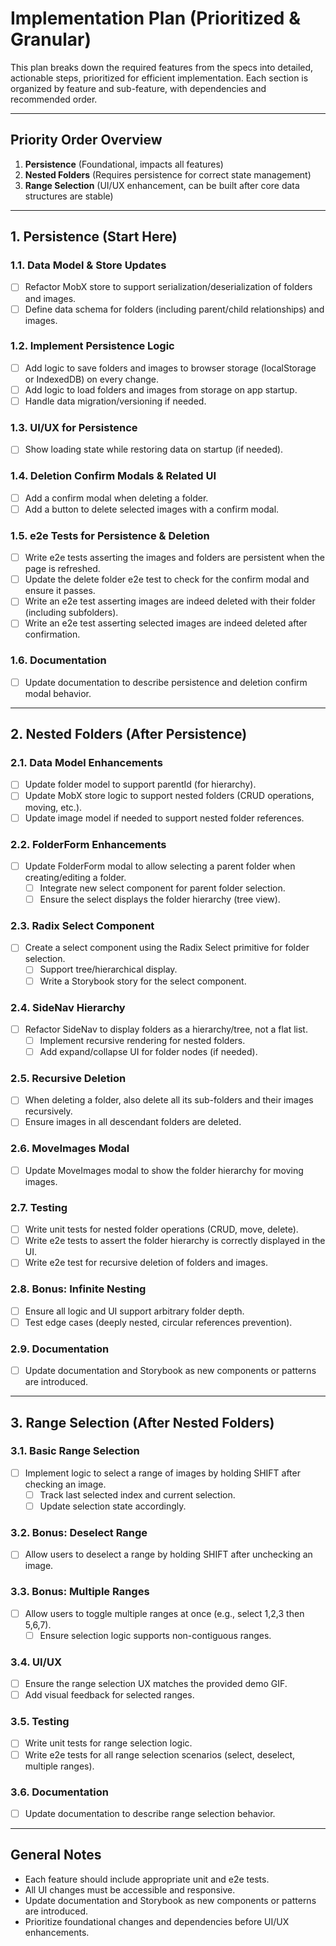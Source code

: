 # Implementation Plan (Prioritized & Granular)

This plan breaks down the required features from the specs into detailed, actionable steps, prioritized for efficient implementation. Each section is organized by feature and sub-feature, with dependencies and recommended order.

---

## **Priority Order Overview**

1. **Persistence** (Foundational, impacts all features)
2. **Nested Folders** (Requires persistence for correct state management)
3. **Range Selection** (UI/UX enhancement, can be built after core data structures are stable)

---

## 1. Persistence (**Start Here**)

### 1.1. Data Model & Store Updates

- [ ] Refactor MobX store to support serialization/deserialization of folders and images.
- [ ] Define data schema for folders (including parent/child relationships) and images.

### 1.2. Implement Persistence Logic

- [ ] Add logic to save folders and images to browser storage (localStorage or IndexedDB) on every change.
- [ ] Add logic to load folders and images from storage on app startup.
- [ ] Handle data migration/versioning if needed.

### 1.3. UI/UX for Persistence

- [ ] Show loading state while restoring data on startup (if needed).

### 1.4. Deletion Confirm Modals & Related UI

- [ ] Add a confirm modal when deleting a folder.
- [ ] Add a button to delete selected images with a confirm modal.

### 1.5. e2e Tests for Persistence & Deletion

- [ ] Write e2e tests asserting the images and folders are persistent when the page is refreshed.
- [ ] Update the delete folder e2e test to check for the confirm modal and ensure it passes.
- [ ] Write an e2e test asserting images are indeed deleted with their folder (including subfolders).
- [ ] Write an e2e test asserting selected images are indeed deleted after confirmation.

### 1.6. Documentation

- [ ] Update documentation to describe persistence and deletion confirm modal behavior.

---

## 2. Nested Folders (**After Persistence**)

### 2.1. Data Model Enhancements

- [ ] Update folder model to support parentId (for hierarchy).
- [ ] Update MobX store logic to support nested folders (CRUD operations, moving, etc.).
- [ ] Update image model if needed to support nested folder references.

### 2.2. FolderForm Enhancements

- [ ] Update FolderForm modal to allow selecting a parent folder when creating/editing a folder.
  - [ ] Integrate new select component for parent folder selection.
  - [ ] Ensure the select displays the folder hierarchy (tree view).

### 2.3. Radix Select Component

- [ ] Create a select component using the Radix Select primitive for folder selection.
  - [ ] Support tree/hierarchical display.
  - [ ] Write a Storybook story for the select component.

### 2.4. SideNav Hierarchy

- [ ] Refactor SideNav to display folders as a hierarchy/tree, not a flat list.
  - [ ] Implement recursive rendering for nested folders.
  - [ ] Add expand/collapse UI for folder nodes (if needed).

### 2.5. Recursive Deletion

- [ ] When deleting a folder, also delete all its sub-folders and their images recursively.
- [ ] Ensure images in all descendant folders are deleted.

### 2.6. MoveImages Modal

- [ ] Update MoveImages modal to show the folder hierarchy for moving images.

### 2.7. Testing

- [ ] Write unit tests for nested folder operations (CRUD, move, delete).
- [ ] Write e2e tests to assert the folder hierarchy is correctly displayed in the UI.
- [ ] Write e2e test for recursive deletion of folders and images.

### 2.8. Bonus: Infinite Nesting

- [ ] Ensure all logic and UI support arbitrary folder depth.
- [ ] Test edge cases (deeply nested, circular references prevention).

### 2.9. Documentation

- [ ] Update documentation and Storybook as new components or patterns are introduced.

---

## 3. Range Selection (**After Nested Folders**)

### 3.1. Basic Range Selection

- [ ] Implement logic to select a range of images by holding SHIFT after checking an image.
  - [ ] Track last selected index and current selection.
  - [ ] Update selection state accordingly.

### 3.2. Bonus: Deselect Range

- [ ] Allow users to deselect a range by holding SHIFT after unchecking an image.

### 3.3. Bonus: Multiple Ranges

- [ ] Allow users to toggle multiple ranges at once (e.g., select 1,2,3 then 5,6,7).
  - [ ] Ensure selection logic supports non-contiguous ranges.

### 3.4. UI/UX

- [ ] Ensure the range selection UX matches the provided demo GIF.
- [ ] Add visual feedback for selected ranges.

### 3.5. Testing

- [ ] Write unit tests for range selection logic.
- [ ] Write e2e tests for all range selection scenarios (select, deselect, multiple ranges).

### 3.6. Documentation

- [ ] Update documentation to describe range selection behavior.

---

## General Notes

- Each feature should include appropriate unit and e2e tests.
- All UI changes must be accessible and responsive.
- Update documentation and Storybook as new components or patterns are introduced.
- Prioritize foundational changes and dependencies before UI/UX enhancements.
